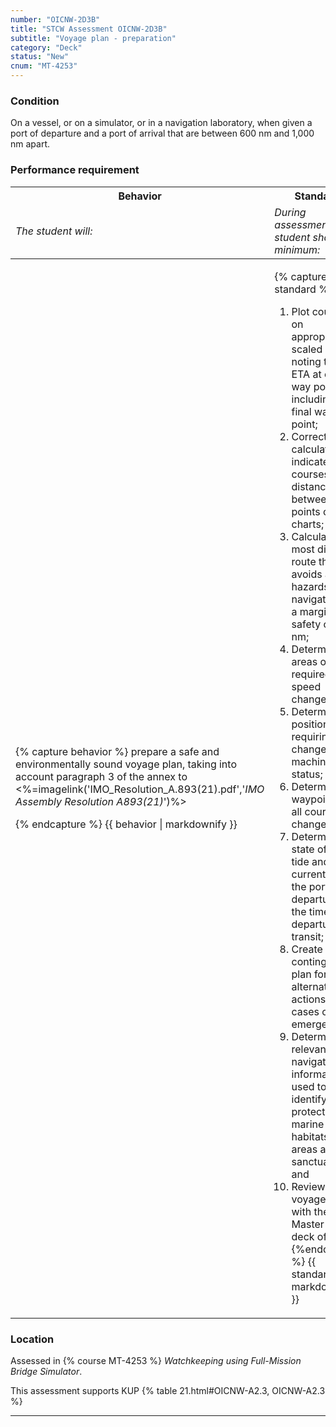 ```yaml
---
number: "OICNW-2D3B"
title: "STCW Assessment OICNW-2D3B"
subtitle: "Voyage plan - preparation"
category: "Deck"
status: "New"
cnum: "MT-4253"
---
```

### Condition

On a vessel, or on a simulator, or in a navigation laboratory, when given a port of departure and a port of arrival that are between 600 nm and 1,000 nm apart.

### Performance requirement 

<table width='100%' class='Guidelines'>
 <thead>
 <tr>
     <th class='thirty'>Behavior</th>
     <th class='seventy'>Standard</th>
 </tr>
 <tr>
     <td><em>The student will:</em></td>
     <td><em>During assessment, the student shall, at a minimum:</em></td>
 </tr>
 </thead>
 <tbody>
 

<tr><td>

{% capture behavior %}
prepare a safe and environmentally sound voyage plan, taking into account paragraph 3 of the annex to  <%=imagelink('IMO_Resolution_A.893(21).pdf','*IMO Assembly Resolution A893(21)*')%>



{% endcapture %}
{{ behavior | markdownify }}

</td><td>

{% capture standard %}
1.	Plot courses on appropriately scaled charts noting the ETA at each way point, including the final way point;
2.	Correctly calculate and indicate courses and distances between way points on the charts;
3.	Calculate the most direct route that avoids all hazards to navigation by a margin of safety of 3.0 nm;
4.	Determine the areas of all required speed changes;
5.	Determine positions requiring a change of machinery status;
6.	Determine the waypoint for all course changes;
7.	Determine the state of the tide and currents at the port of departure for the times of departure and transit;
8.	Create a contingency plan for alternative actions in cases of emergency;
9.	Determine all relevant navigation information used to identify protected marine habitats, areas and sanctuaries; and
10.	Review the voyage plan with the Master and deck officers.
{%endcapture %}
{{ standard | markdownify }}

</td></tr>



 </tbody>
 </table>

### Location

Assessed in  {% course  MT-4253 %}  *Watchkeeping using Full-Mission Bridge Simulator*.

This assessment supports KUP {% table 21.html#OICNW-A2.3, OICNW-A2.3 %}

***

